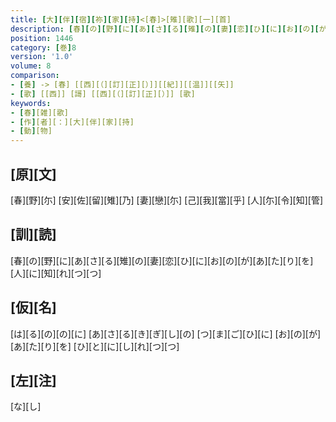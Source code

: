 ```yaml
---
title: [大][伴][宿][祢][家][持]<[春]>[雉][歌][一][首]
description: [春][の][野][に][あ][さ][る][雉][の][妻][恋][ひ][に][お][の][が][あ][た][り][を][人][に][知][れ][つ][つ]
position: 1446
category: [巻]8
version: '1.0'
volume: 8
comparison:
- [養] -> [春] [[西][（][訂][正][）]][[紀]][[温]][[矢]]
- [歌] [[西]] [謌] [[西][（][訂][正][）]] [歌]
keywords:
- [春][雑][歌]
- [作][者][：][大][伴][家][持]
- [動][物]
---
```


## [原][文]

[春][野][尓] [安][佐][留][雉][乃] [妻][戀][尓] [己][我][當][乎] [人][尓][令][知][管]

## [訓][読]

[春][の][野][に][あ][さ][る][雉][の][妻][恋][ひ][に][お][の][が][あ][た][り][を][人][に][知][れ][つ][つ]

## [仮][名]

[は][る][の][の][に] [あ][さ][る][き][ぎ][し][の] [つ][ま][ご][ひ][に] [お][の][が][あ][た][り][を] [ひ][と][に][し][れ][つ][つ]

## [左][注]

[な][し]
